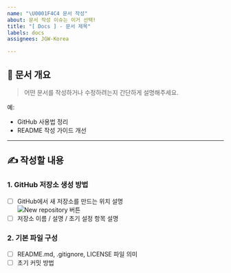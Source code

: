```yaml
---
name: "\U0001F4C4 문서 작성"
about: 문서 작성 이슈는 이거 선택!
title: "[ Docs ] - 문서 제목"
labels: docs
assignees: JGW-Korea

---
```


## 📄 문서 개요

> 어떤 문서를 작성하거나 수정하려는지 간단하게 설명해주세요.

예:
- GitHub 사용법 정리
- README 작성 가이드 개선

---

## ✍️ 작성할 내용

### 1. GitHub 저장소 생성 방법

- [ ] GitHub에서 새 저장소를 만드는 위치 설명  
  ![New repository 버튼](https://user-images.githubusercontent.com/example-image.png)
- [ ] 저장소 이름 / 설명 / 초기 설정 항목 설명

### 2. 기본 파일 구성

- [ ] README.md, .gitignore, LICENSE 파일 의미
- [ ] 초기 커밋 방법
